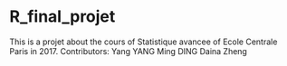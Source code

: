 # R_final_projet
This is a projet about the cours of Statistique avancee of Ecole Centrale Paris in 2017.
Contributors:
Yang YANG
Ming DING
Daina Zheng
